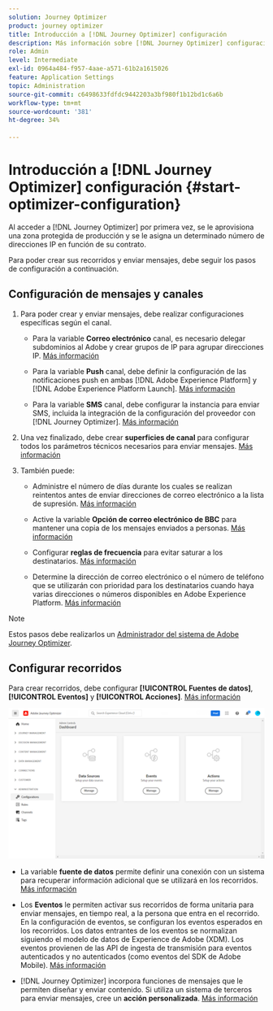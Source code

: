 ```yaml
---
solution: Journey Optimizer
product: journey optimizer
title: Introducción a [!DNL Journey Optimizer] configuración
description: Más información sobre [!DNL Journey Optimizer] configuración
role: Admin
level: Intermediate
exl-id: 0964a484-f957-4aae-a571-61b2a1615026
feature: Application Settings
topic: Administration
source-git-commit: c6498633fdfdc9442203a3bf980f1b12bd1c6a6b
workflow-type: tm+mt
source-wordcount: '381'
ht-degree: 34%

---
```



# Introducción a [!DNL Journey Optimizer] configuración {#start-optimizer-configuration}

Al acceder a [!DNL Journey Optimizer] por primera vez, se le aprovisiona una zona protegida de producción y se le asigna un determinado número de direcciones IP en función de su contrato.

Para poder crear sus recorridos y enviar mensajes, debe seguir los pasos de configuración a continuación.

## Configuración de mensajes y canales

1. Para poder crear y enviar mensajes, debe realizar configuraciones específicas según el canal.

   * Para la variable **Correo electrónico** canal, es necesario delegar subdominios al Adobe y crear grupos de IP para agrupar direcciones IP. [Más información](../email/get-started-email-config.md)

   * Para la variable **Push** canal, debe definir la configuración de las notificaciones push en ambas [!DNL Adobe Experience Platform] y [!DNL Adobe Experience Platform Launch]. [Más información](../push/push-configuration.md)

   * Para la variable **SMS** canal, debe configurar la instancia para enviar SMS, incluida la integración de la configuración del proveedor con [!DNL Journey Optimizer]. [Más información](../sms/sms-configuration.md)

1. Una vez finalizado, debe crear **superficies de canal** para configurar todos los parámetros técnicos necesarios para enviar mensajes. [Más información](channel-surfaces.md)

1. También puede:

   * Administre el número de días durante los cuales se realizan reintentos antes de enviar direcciones de correo electrónico a la lista de supresión. [Más información](manage-suppression-list.md)

   * Active la variable **Opción de correo electrónico de BBC** para mantener una copia de los mensajes enviados a personas. [Más información](archiving-support.md#enable-bcc)

   * Configurar **reglas de frecuencia** para evitar saturar a los destinatarios. [Más información](frequency-rules.md)

   * Determine la dirección de correo electrónico o el número de teléfono que se utilizarán con prioridad para los destinatarios cuando haya varias direcciones o números disponibles en Adobe Experience Platform. [Más información](primary-email-addresses.md)

<!--* Understand the push notification flow. [Learn more](../push/push-gs.md)-->

>[!NOTE]
>
>Estos pasos debe realizarlos un [Administrador del sistema de Adobe Journey Optimizer](../start/path/administrator.md).

## Configurar recorridos

Para crear recorridos, debe configurar **[!UICONTROL Fuentes de datos]**, **[!UICONTROL Eventos]** y **[!UICONTROL Acciones]**. [Más información](about-data-sources-events-actions.md)

![](assets/admin-menu.png)

* La variable **fuente de datos** permite definir una conexión con un sistema para recuperar información adicional que se utilizará en los recorridos. [Más información](../datasource/about-data-sources.md)

* Los **Eventos** le permiten activar sus recorridos de forma unitaria para enviar mensajes, en tiempo real, a la persona que entra en el recorrido. En la configuración de eventos, se configuran los eventos esperados en los recorridos. Los datos entrantes de los eventos se normalizan siguiendo el modelo de datos de Experience de Adobe (XDM). Los eventos provienen de las API de ingesta de transmisión para eventos autenticados y no autenticados (como eventos del SDK de Adobe Mobile). [Más información](../event/about-events.md)

* [!DNL Journey Optimizer] incorpora funciones de mensajes que le permiten diseñar y enviar contenido. Si utiliza un sistema de terceros para enviar mensajes, cree un **acción personalizada**. [Más información](../action/action.md)